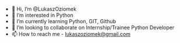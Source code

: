 - 👋 Hi, I’m @LukaszOziomek
- 👀 I’m interested in Python
- 🌱 I’m currently learning Python, GIT, Github
- 💞️ I’m looking to collaborate on Internship/Trainee Python Developer
- 📫 How to reach me - lukaszoziomek@gmail.com

<!---
LukaszOziomek/LukaszOziomek is a ✨ special ✨ repository because its `README.md` (this file) appears on your GitHub profile.
You can click the Preview link to take a look at your changes.
--->
